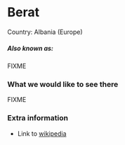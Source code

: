 # Berat

Country: Albania (Europe)

##### Also known as:

FIXME

### What we would like to see there

FIXME

### Extra information

- Link to [wikipedia](https://wikipedia.com/FIXME)
